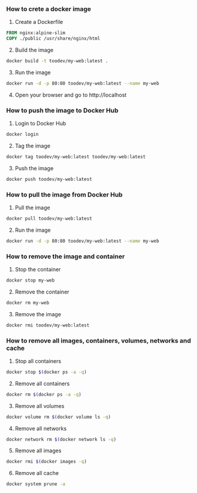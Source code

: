### How to crete a docker image
1. Create a Dockerfile
```Dockerfile
FROM nginx:alpine-slim
COPY ./public /usr/share/nginx/html
```

2. Build the image
```bash
docker build -t toodev/my-web:latest .
```
3. Run the image
```bash
docker run -d -p 80:80 toodev/my-web:latest --name my-web
```

4. Open your browser and go to http://localhost

### How to push the image to Docker Hub
1. Login to Docker Hub
```bash
docker login
```

2. Tag the image
```bash
docker tag toodev/my-web:latest toodev/my-web:latest
```

3. Push the image
```bash
docker push toodev/my-web:latest
```

### How to pull the image from Docker Hub
1. Pull the image
```bash
docker pull toodev/my-web:latest
```

2. Run the image
```bash
docker run -d -p 80:80 toodev/my-web:latest --name my-web
```

### How to remove the image and container
1. Stop the container
```bash
docker stop my-web
```

2. Remove the container
```bash
docker rm my-web
```

3. Remove the image
```bash
docker rmi toodev/my-web:latest
```
### How to remove all images, containers, volumes, networks and cache
1. Stop all containers
```bash
docker stop $(docker ps -a -q)
```

2. Remove all containers
```bash
docker rm $(docker ps -a -q)
```

3. Remove all volumes
```bash
docker volume rm $(docker volume ls -q)
```

4. Remove all networks
```bash
docker network rm $(docker network ls -q)
```

5. Remove all images
```bash
docker rmi $(docker images -q)
```

6. Remove all cache
```bash
docker system prune -a
```



